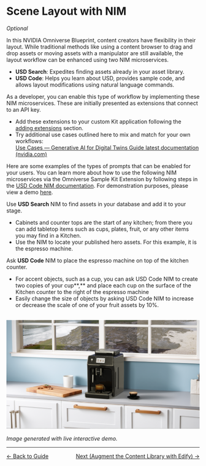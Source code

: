 # Scene Layout with NIM

*Optional* 

In this NVIDIA Omniverse Blueprint, content creators have flexibility in their layout. While traditional methods like using a content browser to drag and drop assets or moving assets with a manipulator are still available, the layout workflow can be enhanced using two NIM microservices.  

* **USD Search**: Expedites finding assets already in your asset library.  
* **USD Code**: Helps you learn about USD, provides sample code, and allows layout modifications using natural language commands.

As a developer, you can enable this type of workflow by implementing these NIM microservices. These are initially presented as extensions that connect to an API key.

* Add these extensions to your custom Kit application following the [adding extensions](./add_ext.md) section.
* Try additional use cases outlined here to mix and match for your own workflows:  
  [Use Cases — Generative AI for Digital Twins Guide latest documentation (nvidia.com)](https://docs.omniverse.nvidia.com/guide-sdg/latest/case-studies.html#case-studies)

Here are some examples of the types of prompts that can be enabled for your users. You can learn more about how to use the following NIM microservices via the Omniverse Sample Kit Extension by following steps in the [USD Code NIM documentation](https://docs.omniverse.nvidia.com/services/latest/services/usd-code/get-started.html#usd-code-nim-in-an-omniverse-kit-based-application). For demonstration purposes, please view a demo [here](https://www.wpp.com/en/news/2024/07/wpp-to-create-generative-3d-worlds-in-collaboration-with-nvidia).

Use **USD Search** NIM to find assets in your database and add it to your stage.

* Cabinets and counter tops are the start of any kitchen; from there you can add tabletop items such as cups, plates, fruit, or any other items you may find in a Kitchen.   
* Use the NIM to locate your published hero assets. For this example, it is the espresso machine.


Ask **USD Code** NIM to place the espresso machine on top of the kitchen counter.

* For accent objects, such as a cup, you can ask USD Code NIM to create two copies of your cup**,** and place each cup on the surface of the Kitchen counter to the right of the espresso machine  
* Easily change the size of objects by asking USD Code NIM to increase or decrease the scale of one of your fruit assets by 10%.

</br>
<img src="../images/espresso_01.png" width=700>

*Image generated with live interactive demo.*


----
<span style="float:left;">[&larr; Back to Guide](../README.md)</span>                     <span style="float: right;">[Next (Augment the Content Library with Edify) &rarr;](./content_library.md)</span>